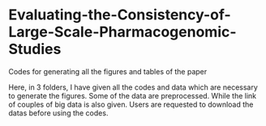 # Evaluating-the-Consistency-of-Large-Scale-Pharmacogenomic-Studies
Codes for generating all the figures and tables of the paper

Here, in 3 folders, I have given all the codes and data which are necessary to generate the figures. 
Some of the data are preprocessed. While the link of couples of big data is also given. Users are requested 
to download the datas before using the codes. 
